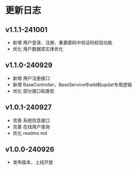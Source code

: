 # 更新日志

## v1.1.1-241001

- 新增 用户登录、注册、重置密码中验证码校验功能
- 优化 用户数据库实体优化

## v1.1.0-240929

- 新增 用户注册接口
- 新增 BaseController，BaseService中add和updat专用逻辑
- 优化 部分接口和类型

## v1.0.1-240927

- 完善 系统信息接口
- 完善 在线用户查询
- 优化 readme.md

## v1.0.0-240926

- 发布版本，上线开放

